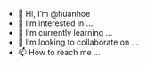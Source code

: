 - 👋 Hi, I’m @huanhoe
- 👀 I’m interested in ...
- 🌱 I’m currently learning ...
- 💞️ I’m looking to collaborate on ...
- 📫 How to reach me ...

<!---
huanhoe/huanhoe is a ✨ special ✨ repository because its `README.md` (this file) appears on your GitHub profile.
You can click the Preview link to take a look at your changes.
--->
